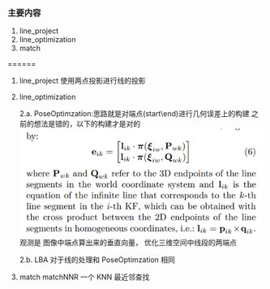 <!--
 * @Author: Liu Weilong
 * @Date: 2021-03-09 15:45:27
 * @LastEditors: Liu Weilong 
 * @LastEditTime: 2021-03-15 10:14:20
 * @FilePath: /3rd-test-learning/31. orb_slam_related/pl-slam/theory.md
 * @Description: 
-->
### 主要内容
1. line_project
2. line_optimization
3. match

======


1. line_project
   使用两点投影进行线的投影
2. line_optimization
   
   2.a. PoseOptimzation:思路就是对端点(start\end)进行几何误差上的构建
   之前的想法是错的，以下的构建才是对的
   ![](./pic/1.png)
   观测是 图像中端点算出来的垂直向量， 优化三维空间中线段的两端点

   2.b. LBA 对于线的处理和 PoseOptimzation 相同

3. match matchNNR 一个 KNN 最近邻查找